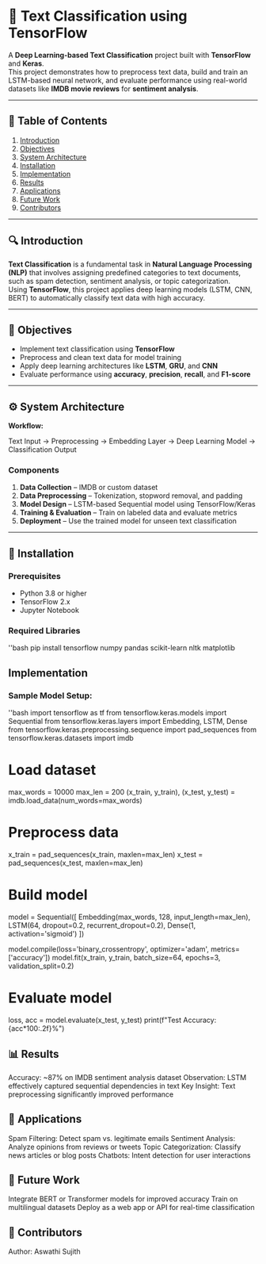 # 🧠 Text Classification using TensorFlow

A **Deep Learning-based Text Classification** project built with **TensorFlow** and **Keras**.  
This project demonstrates how to preprocess text data, build and train an LSTM-based neural network, and evaluate performance using real-world datasets like **IMDB movie reviews** for **sentiment analysis**.

---

## 📘 Table of Contents

1. [Introduction](#introduction)  
2. [Objectives](#objectives)  
3. [System Architecture](#system-architecture)  
4. [Installation](#installation)  
5. [Implementation](#implementation)  
6. [Results](#results)  
7. [Applications](#applications)  
8. [Future Work](#future-work)  
9. [Contributors](#contributors)

---

## 🔍 Introduction

**Text Classification** is a fundamental task in **Natural Language Processing (NLP)** that involves assigning predefined categories to text documents, such as spam detection, sentiment analysis, or topic categorization.  
Using **TensorFlow**, this project applies deep learning models (LSTM, CNN, BERT) to automatically classify text data with high accuracy.

---

## 🎯 Objectives

- Implement text classification using **TensorFlow**  
- Preprocess and clean text data for model training  
- Apply deep learning architectures like **LSTM**, **GRU**, and **CNN**  
- Evaluate performance using **accuracy**, **precision**, **recall**, and **F1-score**

---

## ⚙️ System Architecture

**Workflow:**

Text Input → Preprocessing → Embedding Layer → Deep Learning Model → Classification Output


### Components

1. **Data Collection** – IMDB or custom dataset  
2. **Data Preprocessing** – Tokenization, stopword removal, and padding  
3. **Model Design** – LSTM-based Sequential model using TensorFlow/Keras  
4. **Training & Evaluation** – Train on labeled data and evaluate metrics  
5. **Deployment** – Use the trained model for unseen text classification

---

## 🧩 Installation

### Prerequisites
- Python 3.8 or higher  
- TensorFlow 2.x  
- Jupyter Notebook

### Required Libraries
''bash
pip install tensorflow numpy pandas scikit-learn nltk matplotlib

## Implementation

### Sample Model Setup:
''bash
import tensorflow as tf
from tensorflow.keras.models import Sequential
from tensorflow.keras.layers import Embedding, LSTM, Dense
from tensorflow.keras.preprocessing.sequence import pad_sequences
from tensorflow.keras.datasets import imdb

# Load dataset
max_words = 10000
max_len = 200
(x_train, y_train), (x_test, y_test) = imdb.load_data(num_words=max_words)

# Preprocess data
x_train = pad_sequences(x_train, maxlen=max_len)
x_test = pad_sequences(x_test, maxlen=max_len)

# Build model
model = Sequential([
    Embedding(max_words, 128, input_length=max_len),
    LSTM(64, dropout=0.2, recurrent_dropout=0.2),
    Dense(1, activation='sigmoid')
])

model.compile(loss='binary_crossentropy', optimizer='adam', metrics=['accuracy'])
model.fit(x_train, y_train, batch_size=64, epochs=3, validation_split=0.2)

# Evaluate model
loss, acc = model.evaluate(x_test, y_test)
print(f"Test Accuracy: {acc*100:.2f}%")

## 📊 Results

Accuracy: ~87% on IMDB sentiment analysis dataset
Observation: LSTM effectively captured sequential dependencies in text
Key Insight: Text preprocessing significantly improved performance

## 🚀 Applications

Spam Filtering: Detect spam vs. legitimate emails
Sentiment Analysis: Analyze opinions from reviews or tweets
Topic Categorization: Classify news articles or blog posts
Chatbots: Intent detection for user interactions

## 🔮 Future Work

Integrate BERT or Transformer models for improved accuracy
Train on multilingual datasets
Deploy as a web app or API for real-time classification

## 👥 Contributors

Author: Aswathi Sujith
